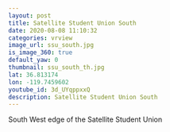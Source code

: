 ```yaml
---
layout: post
title: Satellite Student Union South
date: 2020-08-08 11:10:32
categories: vrview
image_url: ssu_south.jpg
is_image_360: true
default_yaw: 0
thumbnail: ssu_south_th.jpg
lat: 36.813174
lon: -119.7459602
youtube_id: 3d_UYqppxxQ
description: Satellite Student Union South
---
```

South West edge of the Satellite Student Union

